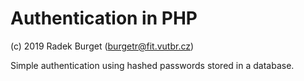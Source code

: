 Authentication in PHP
=====================

(c) 2019 Radek Burget (burgetr@fit.vutbr.cz)

Simple authentication using hashed passwords stored in a database.
